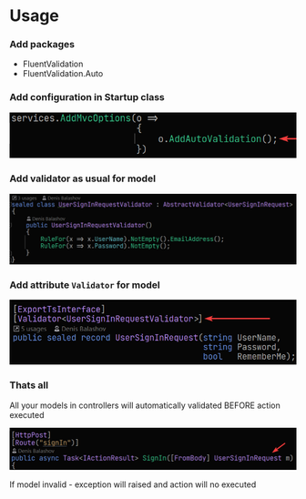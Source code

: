 # Usage

### Add packages
* FluentValidation
* FluentValidation.Auto

### Add configuration in Startup class
![config.png](images/config.png)

### Add validator as usual for model
![validator.png](images/validator.png)

### Add attribute `Validator` for model
![attribute.png](images/attribute.png)

### Thats all

All your models in controllers will automatically validated BEFORE action executed

![controller.png](images/controller.png)

If model invalid - exception will raised and action will no executed